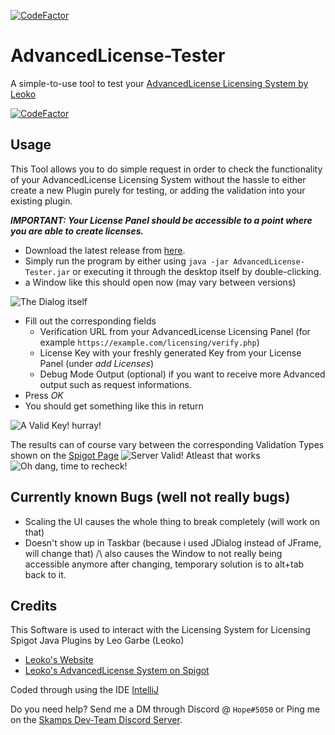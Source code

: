 [![CodeFactor](https://www.codefactor.io/repository/github/hopefuls/advancedlicense-tester/badge)](https://www.codefactor.io/repository/github/hopefuls/advancedlicense-tester)
# AdvancedLicense-Tester
A simple-to-use tool to test your [AdvancedLicense Licensing System by Leoko](https://www.spigotmc.org/resources/advancedlicense.20823/)

[![CodeFactor](https://www.codefactor.io/repository/github/hopefuls/advancedlicense-tester/badge)](https://www.codefactor.io/repository/github/hopefuls/advancedlicense-tester)
## Usage
This Tool allows you to do simple request in order to check the functionality of your AdvancedLicense Licensing System without the hassle to either create a new Plugin purely for testing, or adding the validation into your existing plugin.

***IMPORTANT: Your License Panel should be accessible to a point where you are able to create licenses.***
 - Download the latest release from [here](https://github.com/Hopefuls/AdvancedLicense-Tester/releases).
 - Simply run the program by either using `java -jar AdvancedLicense-Tester.jar` or executing it through the desktop itself by double-clicking.
 - a Window like this should open now (may vary between versions)
 
![The Dialog itself](https://yes.is-inside.me/wYAkt9FB.png)

 - Fill out the corresponding fields
	 - Verification URL from your AdvancedLicense Licensing Panel (for example `https://example.com/licensing/verify.php`)
	 - License Key with your freshly generated Key from your License Panel (under *add Licenses*)
	 - Debug Mode Output (optional) if you want to receive more Advanced output such as request informations.
 - Press *OK*
 - You should get something like this in return
 
 ![A Valid Key! hurray!](https://yes.is-inside.me/QksCQU4Q.png)
 
The results can of course vary between the corresponding Validation Types shown on the [Spigot Page](https://www.spigotmc.org/resources/advancedlicense.20823/)
![Server Valid! Atleast that works](https://yes.is-inside.me/bd7OaB6l.png)
![Oh dang, time to recheck!](https://yes.is-inside.me/GRAsSsf0.png)

##
## Currently known Bugs (well not really bugs)

 - Scaling the UI causes the whole thing to break completely (will work on that)
 - Doesn't show up in Taskbar (because i used JDialog instead of JFrame, will change that)
 /\ also causes the Window to not really being accessible anymore after changing, temporary solution is to alt+tab back to it.

## Credits
This Software is used to interact with the Licensing System for Licensing Spigot Java Plugins by Leo Garbe (Leoko)

 - [Leoko's Website](https://skamps.eu)
 - [Leoko's AdvancedLicense System on Spigot](https://www.spigotmc.org/resources/advancedlicense.20823/) 

Coded through using the IDE [IntelliJ](https://www.jetbrains.com/idea/)

Do you need help? Send me a DM through Discord @ `Hope#5050` or Ping me on the [Skamps Dev-Team Discord Server](https://discord.com/invite/ycDG6rS).


